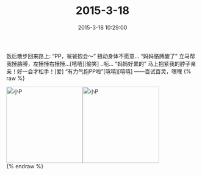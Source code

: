﻿---
title: 2015-3-18
date: 2015-3-18 10:29:00
tags:
categories: 妈妈
---
饭后散步回来路上:
“PP，爸爸抱会～” 扭动身体不愿意...
“妈妈胳膊酸了” 立马帮我捶胳膊，左捶捶右捶捶...[嘻嘻][偷笑] ..呃...
“妈妈好累的” 马上抱紧我的脖子亲亲！好一会才松手！[爱]
“有力气抱PP啦”[嘻嘻][嘻嘻]
——百试百灵，嘿嘿
{% raw %}
<div style="width:500 px">
<div style="float:left; width:100 px"><img src="/images/微信图片_20171011084539.jpg" width="200" alt="小P"></div>
<div style="float:left; width:100 px"><img src="/images/微信图片_20171011084555.jpg" width="200" alt="小P"></div>
<div style="clear:both"></div>
</div>
{% endraw %}